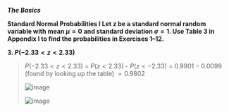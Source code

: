 ***The Basics***

**Standard Normal Probabilities I Let z be a standard normal random variable with mean $\mu = 0$ and standard deviation $\sigma = 1$. Use Table 3 in Appendix I to find the probabilities in Exercises 1–12.**

**3. $P(-2.33< z <2.33)$**

>$P(-2.33< z <2.33)$ = $P(z <2.33)$ - $P(z < -2.33)$ = $0.9901 - 0.0099$ (found by looking up the table) $= 0.9802$
>
>![image](https://github.com/user-attachments/assets/19944e22-faad-4582-a0c7-31d27f1caf42)
>
>![image](https://github.com/user-attachments/assets/6ac404a0-bec6-4bb5-bfb4-41ea9c7c529c)
